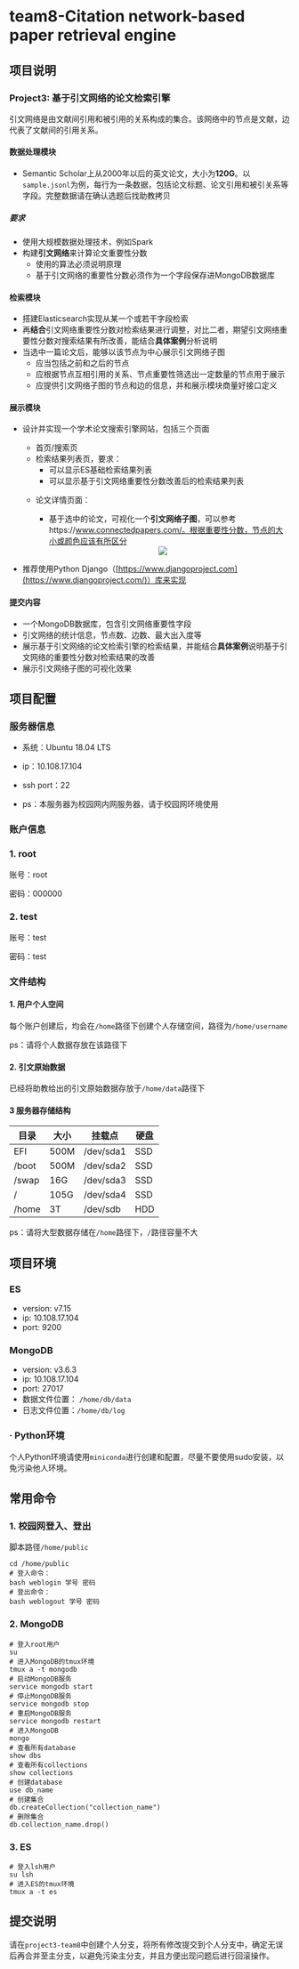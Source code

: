# team8-Citation network-based paper retrieval engine



## 项目说明

### Project3:  基于引文网络的论文检索引擎

引文网络是由文献间引用和被引用的关系构成的集合。该网络中的节点是文献，边代表了文献间的引用关系。

#### 数据处理模块

+ Semantic Scholar上从2000年以后的英文论文，大小为**120G**。以`sample.jsonl`为例，每行为一条数据，包括论文标题、论文引用和被引关系等字段。完整数据请在确认选题后找助教拷贝

##### 要求

+ 使用大规模数据处理技术，例如Spark
+ 构建**引文网络**来计算论文重要性分数
    + 使用的算法必须说明原理
    + 基于引文网络的重要性分数必须作为一个字段保存进MongoDB数据库

#### 检索模块

+ 搭建Elasticsearch实现从某一个或若干字段检索
+ 再**结合**引文网络重要性分数对检索结果进行调整，对比二者，期望引文网络重要性分数对搜索结果有所改善，能结合**具体案例**分析说明
+ 当选中一篇论文后，能够以该节点为中心展示引文网络子图
    + 应当包括之前和之后的节点
    + 应根据节点互相引用的关系、节点重要性筛选出一定数量的节点用于展示
    + 应提供引文网络子图的节点和边的信息，并和展示模块商量好接口定义

#### 展示模块

- 设计并实现一个学术论文搜索引擎网站，包括三个页面

    - 首页/搜索页
    - 检索结果列表页，要求：
        - 可以显示ES基础检索结果列表
        - 可以显示基于引文网络重要性分数改善后的检索结果列表

    + 论文详情页面：

        + 基于选中的论文，可视化一个**引文网络子图**，可以参考https://www.connectedpapers.com/。根据重要性分数，节点的大小或颜色应该有所区分

        <div align="center">
          <img src="imgs/5.png"/>
        </div>

- 推荐使用Python Django（[https://www.djangoproject.com](https://www.djangoproject.com/)）库来实现

#### 提交内容

+ 一个MongoDB数据库，包含引文网络重要性字段
+ 引文网络的统计信息，节点数、边数、最大出入度等
+ 展示基于引文网络的论文检索引擎的检索结果，并能结合**具体案例**说明基于引文网络的重要性分数对检索结果的改善
+ 展示引文网络子图的可视化效果



## 项目配置

### 服务器信息

* 系统：Ubuntu 18.04 LTS
* ip：10.108.17.104


* ssh port：22


* ps：本服务器为校园网内网服务器，请于校园网环境使用


### 账户信息

### 1. root

账号：root

密码：000000

### 2. test

账号：test

密码：test

### 文件结构

#### 1. 用户个人空间

每个账户创建后，均会在`/home`路径下创建个人存储空间，路径为`/home/username`

ps：请将个人数据存放在该路径下

#### 2. 引文原始数据

已经将助教给出的引文原始数据存放于`/home/data`路径下

#### 3 服务器存储结构

| 目录  | 大小 | 挂载点    | 硬盘 |
| ----- | ---- | --------- | ---- |
| EFI   | 500M | /dev/sda1 | SSD  |
| /boot | 500M | /dev/sda2 | SSD  |
| /swap | 16G  | /dev/sda3 | SSD  |
| /     | 105G | /dev/sda4 | SSD  |
| /home | 3T   | /dev/sdb  | HDD  |

ps：请将大型数据存储在`/home`路径下，`/`路径容量不大



## 项目环境

### ES

* version: v7.15
* ip: 10.108.17.104
* port: 9200

### MongoDB

* version: v3.6.3
* ip: 10.108.17.104
* port: 27017
* 数据文件位置： `/home/db/data`
* 日志文件位置：`/home/db/log`

### · Python环境

个人Python环境请使用`miniconda`进行创建和配置，尽量不要使用sudo安装，以免污染他人环境。



## 常用命令

### 1. 校园网登入、登出

脚本路径`/home/public`

```shell
cd /home/public
# 登入命令：
bash weblogin 学号 密码
# 登出命令：
bash weblogout 学号 密码
```

### 2. MongoDB

```shell
# 登入root用户
su
# 进入MongoDB的tmux环境
tmux a -t mongodb
# 启动MongoDB服务
service mongodb start
# 停止MongoDB服务
service mongodb stop
# 重启MongoDB服务
service mongodb restart
# 进入MongoDB
mongo
# 查看所有database
show dbs
# 查看所有collections
show collections
# 创建database
use db_name
# 创建集合
db.createCollection("collection_name")
# 删除集合
db.collection_name.drop()
```

### 3. ES

```shell
# 登入lsh用户
su lsh
# 进入ES的tmux环境
tmux a -t es
```



## 提交说明

请在`project3-team8`中创建个人分支，将所有修改提交到个人分支中，确定无误后再合并至主分支，以避免污染主分支，并且方便出现问题后进行回滚操作。

